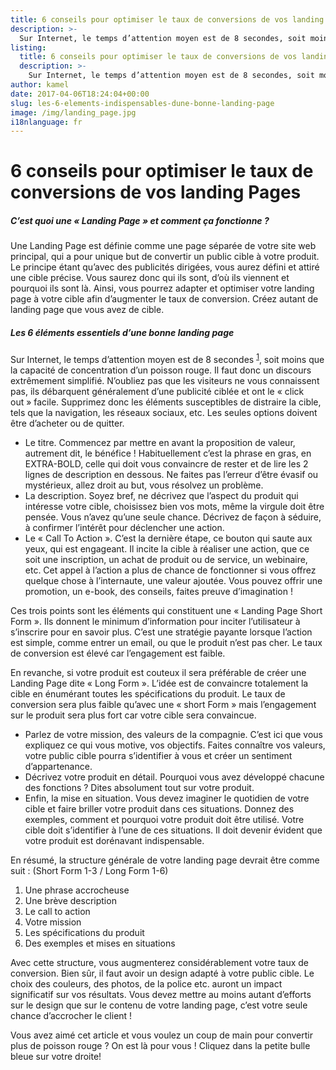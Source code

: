 ```yaml
---
title: 6 conseils pour optimiser le taux de conversions de vos landing Pages
description: >-
  Sur Internet, le temps d’attention moyen est de 8 secondes, soit moins que la capacité de concentration d’un poisson rouge. Il faut donc un discours extrêmement simplifié. N’oubliez pas que les visiteurs ne vous connaissent pas, ils débarquent généralement d’une publicité ciblée et ont le « click out » facile. Supprimez donc les éléments susceptibles de distraire la cible, tels que la navigation, les réseaux sociaux, etc. Les seules options doivent être d’acheter ou de quitter
listing:
  title: 6 conseils pour optimiser le taux de conversions de vos landing Pages
  description: >-
    Sur Internet, le temps d’attention moyen est de 8 secondes, soit moins que la capacité de concentration d’un poisson rouge. Il faut donc un discours extrêmement simplifié. N’oubliez pas que les visiteurs ne vous connaissent pas, ils débarquent généralement d’une publicité ciblée et ont le « click out » facile. Supprimez donc les éléments susceptibles de distraire la cible, tels que la navigation, les réseaux sociaux, etc. Les seules options doivent être d’acheter ou de quitter
author: kamel
date: 2017-04-06T18:24:04+00:00
slug: les-6-elements-indispensables-dune-bonne-landing-page
image: /img/landing_page.jpg
i18nlanguage: fr
---
```


# 6 conseils pour optimiser le taux de conversions de vos landing Pages

##### C’est quoi une « Landing Page » et comment ça fonctionne ?
  
Une Landing Page est définie comme une page séparée de votre site web principal, qui a pour unique but de convertir un public cible à votre produit. Le principe étant qu’avec des publicités dirigées, vous aurez défini et attiré une cible précise. Vous saurez donc qui ils sont, d’où ils viennent et pourquoi ils sont là. Ainsi, vous pourrez adapter et optimiser votre landing page à votre cible afin d’augmenter le taux de conversion. Créez autant de landing page que vous avez de cible.

##### Les 6 éléments essentiels d’une bonne landing page
  
Sur Internet, le temps d’attention moyen est de 8 secondes <sup>[1]</sup>, soit moins que la capacité de concentration d’un poisson rouge. Il faut donc un discours extrêmement simplifié. N’oubliez pas que les visiteurs ne vous connaissent pas, ils débarquent généralement d’une publicité ciblée et ont le « click out » facile. Supprimez donc les éléments susceptibles de distraire la cible, tels que la navigation, les réseaux sociaux, etc. Les seules options doivent être d’acheter ou de quitter.

- Le titre. Commencez par mettre en avant la proposition de valeur, autrement dit, le bénéfice ! Habituellement c’est la phrase en gras, en EXTRA-BOLD, celle qui doit vous convaincre de rester et de lire les 2 lignes de description en dessous. Ne faites pas l’erreur d’être évasif ou mystérieux, allez droit au but, vous résolvez un problème.
- La description. Soyez bref, ne décrivez que l’aspect du produit qui intéresse votre cible, choisissez bien vos mots, même la virgule doit être pensée. Vous n’avez qu’une seule chance. Décrivez de façon à séduire, à confirmer l’intérêt pour déclencher une action.
- Le « Call To Action ». C’est la dernière étape, ce bouton qui saute aux yeux, qui est engageant. Il incite la cible à réaliser une action, que ce soit une inscription, un achat de produit ou de service, un webinaire, etc. Cet appel à l’action a plus de chance de fonctionner si vous offrez quelque chose à l’internaute, une valeur ajoutée. Vous pouvez offrir une promotion, un e-book, des conseils, faites preuve d’imagination !

Ces trois points sont les éléments qui constituent une « Landing Page Short Form ». Ils donnent le minimum d’information pour inciter l’utilisateur à s’inscrire pour en savoir plus. C’est une stratégie payante lorsque l’action est simple, comme entrer un email, ou que le produit n’est pas cher. Le taux de conversion est élevé car l’engagement est faible.

En revanche, si votre produit est couteux il sera préférable de créer une Landing Page dite « Long Form ». L’idée est de convaincre totalement la cible en énumérant toutes les spécifications du produit. Le taux de conversion sera plus faible qu’avec une « short Form » mais l’engagement sur le produit sera plus fort car votre cible sera convaincue.

- Parlez de votre mission, des valeurs de la compagnie. C’est ici que vous expliquez ce qui vous motive, vos objectifs. Faites connaître vos valeurs, votre public cible pourra s’identifier à vous et créer un sentiment d’appartenance.
- Décrivez votre produit en détail. Pourquoi vous avez développé chacune des fonctions ? Dites absolument tout sur votre produit.
- Enfin, la mise en situation. Vous devez imaginer le quotidien de votre cible et faire briller votre produit dans ces situations. Donnez des exemples, comment et pourquoi votre produit doit être utilisé. Votre cible doit s’identifier à l’une de ces situations. Il doit devenir évident que votre produit est dorénavant indispensable.


En résumé, la structure générale de votre landing page devrait être comme suit : (Short Form 1-3 / Long Form 1-6)

  1. Une phrase accrocheuse
  2. Une brève description
  3. Le call to action
  4. Votre mission
  5. Les spécifications du produit
  6. Des exemples et mises en situations

Avec cette structure, vous augmenterez considérablement votre taux de conversion. Bien sûr, il faut avoir un design adapté à votre public cible. Le choix des couleurs, des photos, de la police etc. auront un impact significatif sur vos résultats. Vous devez mettre au moins autant d’efforts sur le design que sur le contenu de votre landing page, c’est votre seule chance d’accrocher le client !

Vous avez aimé cet article et vous voulez un coup de main pour convertir plus de poisson rouge ? On est là pour vous ! Cliquez dans la petite bulle bleue sur votre droite!

[1]: http://advertising.microsoft.com/en/WWDocs/User/display/cl/researchreport/31966/en/microsoft-attention-spans-research-report.pdf